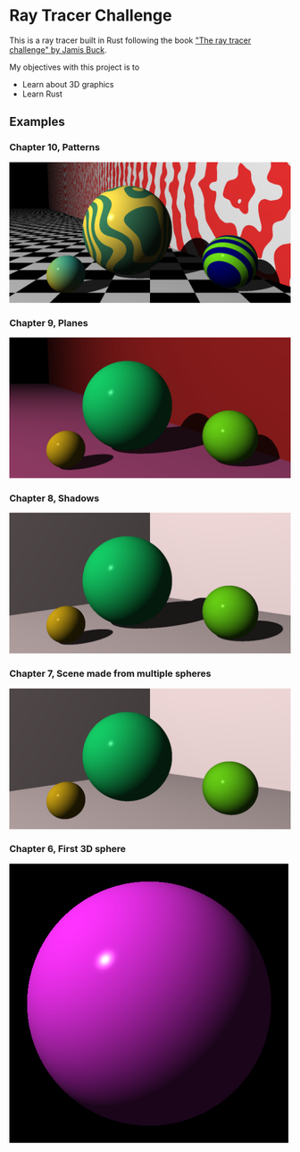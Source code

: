 # Ray Tracer Challenge
This is a ray tracer built in Rust following the book ["The ray tracer challenge" by Jamis Buck](http://raytracerchallenge.com/).

My objectives with this project is to
* Learn about 3D graphics
* Learn Rust

## Examples
### Chapter 10, Patterns
![sphere](./doc/patterns.png)

### Chapter 9, Planes
![sphere](./doc/scene_with_floor.png)

### Chapter 8, Shadows
![sphere](./doc/first_scene_shadows.png)

### Chapter 7, Scene made from multiple spheres
![sphere](./doc/first_scene.png)

### Chapter 6, First 3D sphere
![sphere](./doc/sphere.png)